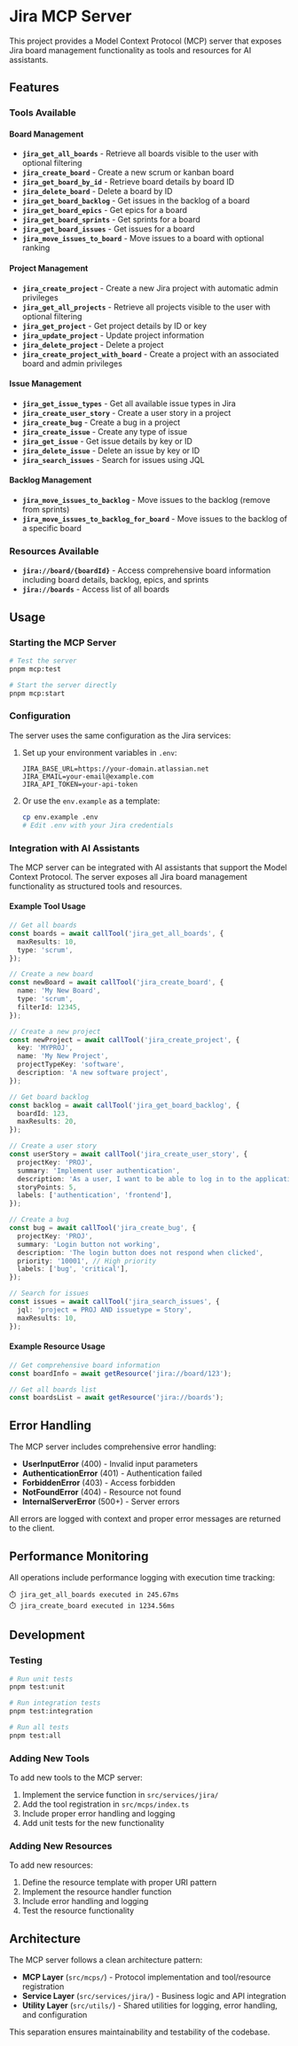 # Jira MCP Server

This project provides a Model Context Protocol (MCP) server that exposes Jira board management functionality as tools and resources for AI assistants.

## Features

### Tools Available

#### Board Management

- **`jira_get_all_boards`** - Retrieve all boards visible to the user with optional filtering
- **`jira_create_board`** - Create a new scrum or kanban board
- **`jira_get_board_by_id`** - Retrieve board details by board ID
- **`jira_delete_board`** - Delete a board by ID
- **`jira_get_board_backlog`** - Get issues in the backlog of a board
- **`jira_get_board_epics`** - Get epics for a board
- **`jira_get_board_sprints`** - Get sprints for a board
- **`jira_get_board_issues`** - Get issues for a board
- **`jira_move_issues_to_board`** - Move issues to a board with optional ranking

#### Project Management

- **`jira_create_project`** - Create a new Jira project with automatic admin privileges
- **`jira_get_all_projects`** - Retrieve all projects visible to the user with optional filtering
- **`jira_get_project`** - Get project details by ID or key
- **`jira_update_project`** - Update project information
- **`jira_delete_project`** - Delete a project
- **`jira_create_project_with_board`** - Create a project with an associated board and admin privileges

#### Issue Management

- **`jira_get_issue_types`** - Get all available issue types in Jira
- **`jira_create_user_story`** - Create a user story in a project
- **`jira_create_bug`** - Create a bug in a project
- **`jira_create_issue`** - Create any type of issue
- **`jira_get_issue`** - Get issue details by key or ID
- **`jira_delete_issue`** - Delete an issue by key or ID
- **`jira_search_issues`** - Search for issues using JQL

#### Backlog Management

- **`jira_move_issues_to_backlog`** - Move issues to the backlog (remove from sprints)
- **`jira_move_issues_to_backlog_for_board`** - Move issues to the backlog of a specific board

### Resources Available

- **`jira://board/{boardId}`** - Access comprehensive board information including board details, backlog, epics, and sprints
- **`jira://boards`** - Access list of all boards

## Usage

### Starting the MCP Server

```bash
# Test the server
pnpm mcp:test

# Start the server directly
pnpm mcp:start
```

### Configuration

The server uses the same configuration as the Jira services:

1. Set up your environment variables in `.env`:

   ```
   JIRA_BASE_URL=https://your-domain.atlassian.net
   JIRA_EMAIL=your-email@example.com
   JIRA_API_TOKEN=your-api-token
   ```

2. Or use the `env.example` as a template:
   ```bash
   cp env.example .env
   # Edit .env with your Jira credentials
   ```

### Integration with AI Assistants

The MCP server can be integrated with AI assistants that support the Model Context Protocol. The server exposes all Jira board management functionality as structured tools and resources.

#### Example Tool Usage

```typescript
// Get all boards
const boards = await callTool('jira_get_all_boards', {
  maxResults: 10,
  type: 'scrum',
});

// Create a new board
const newBoard = await callTool('jira_create_board', {
  name: 'My New Board',
  type: 'scrum',
  filterId: 12345,
});

// Create a new project
const newProject = await callTool('jira_create_project', {
  key: 'MYPROJ',
  name: 'My New Project',
  projectTypeKey: 'software',
  description: 'A new software project',
});

// Get board backlog
const backlog = await callTool('jira_get_board_backlog', {
  boardId: 123,
  maxResults: 20,
});

// Create a user story
const userStory = await callTool('jira_create_user_story', {
  projectKey: 'PROJ',
  summary: 'Implement user authentication',
  description: 'As a user, I want to be able to log in to the application',
  storyPoints: 5,
  labels: ['authentication', 'frontend'],
});

// Create a bug
const bug = await callTool('jira_create_bug', {
  projectKey: 'PROJ',
  summary: 'Login button not working',
  description: 'The login button does not respond when clicked',
  priority: '10001', // High priority
  labels: ['bug', 'critical'],
});

// Search for issues
const issues = await callTool('jira_search_issues', {
  jql: 'project = PROJ AND issuetype = Story',
  maxResults: 10,
});
```

#### Example Resource Usage

```typescript
// Get comprehensive board information
const boardInfo = await getResource('jira://board/123');

// Get all boards list
const boardsList = await getResource('jira://boards');
```

## Error Handling

The MCP server includes comprehensive error handling:

- **UserInputError** (400) - Invalid input parameters
- **AuthenticationError** (401) - Authentication failed
- **ForbiddenError** (403) - Access forbidden
- **NotFoundError** (404) - Resource not found
- **InternalServerError** (500+) - Server errors

All errors are logged with context and proper error messages are returned to the client.

## Performance Monitoring

All operations include performance logging with execution time tracking:

```
⏱️ jira_get_all_boards executed in 245.67ms
⏱️ jira_create_board executed in 1234.56ms
```

## Development

### Testing

```bash
# Run unit tests
pnpm test:unit

# Run integration tests
pnpm test:integration

# Run all tests
pnpm test:all
```

### Adding New Tools

To add new tools to the MCP server:

1. Implement the service function in `src/services/jira/`
2. Add the tool registration in `src/mcps/index.ts`
3. Include proper error handling and logging
4. Add unit tests for the new functionality

### Adding New Resources

To add new resources:

1. Define the resource template with proper URI pattern
2. Implement the resource handler function
3. Include error handling and logging
4. Test the resource functionality

## Architecture

The MCP server follows a clean architecture pattern:

- **MCP Layer** (`src/mcps/`) - Protocol implementation and tool/resource registration
- **Service Layer** (`src/services/jira/`) - Business logic and API integration
- **Utility Layer** (`src/utils/`) - Shared utilities for logging, error handling, and configuration

This separation ensures maintainability and testability of the codebase.
